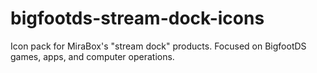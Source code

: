 # bigfootds-stream-dock-icons
Icon pack for MiraBox's "stream dock" products. Focused on BigfootDS games, apps, and computer operations.
